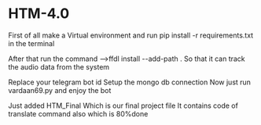 # HTM-4.0

First of all make a Virtual environment and run
pip install -r requirements.txt in the terminal

After that run the command -->ffdl install --add-path
. So that it can track the audio data from the system

Replace your telegram bot id
Setup the mongo db connection
Now just run vardaan69.py and enjoy the bot


Just added HTM_Final Which is our final project file
It contains code of translate command also which is 80%done

